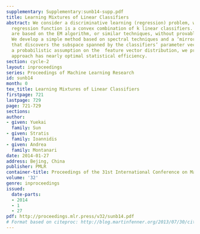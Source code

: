 ```yaml
---
supplementary: Supplementary:sunb14-supp.pdf
title: Learning Mixtures of Linear Classifiers
abstract: We consider a discriminative learning (regression) problem, whereby the
  regression function is a convex combination of k linear classifiers. Existing approaches
  are based on the EM algorithm, or similar techniques, without provable guarantees.
  We develop a simple method based on spectral techniques and a ‘mirroring’ trick,
  that discovers the subspace spanned by the classifiers’ parameter vectors. Under
  a probabilistic assumption on the  feature vector distribution, we prove that this
  approach has nearly optimal statistical efficiency.
section: cycle-2
layout: inproceedings
series: Proceedings of Machine Learning Research
id: sunb14
month: 0
tex_title: Learning Mixtures of Linear Classifiers
firstpage: 721
lastpage: 729
page: 721-729
sections: 
author:
- given: Yuekai
  family: Sun
- given: Stratis
  family: Ioannidis
- given: Andrea
  family: Montanari
date: 2014-01-27
address: Bejing, China
publisher: PMLR
container-title: Proceedings of the 31st International Conference on Machine Learning
volume: '32'
genre: inproceedings
issued:
  date-parts:
  - 2014
  - 1
  - 27
pdf: http://proceedings.mlr.press/v32/sunb14.pdf
# Format based on citeproc: http://blog.martinfenner.org/2013/07/30/citeproc-yaml-for-bibliographies/
---
```


